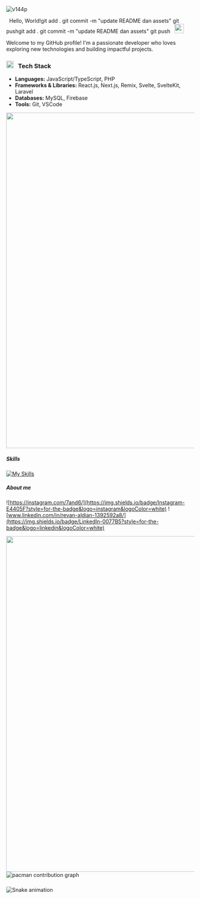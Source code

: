 ![v144p](img/github-header-image.png)

&nbsp; Hello, World!git add .
git commit -m "update README dan assets"
git pushgit add .
git commit -m "update README dan assets"
git push &nbsp; <img src="https://user-images.githubusercontent.com/74038190/213844263-a8897a51-32f4-4b3b-b5c2-e1528b89f6f3.png" width="25px" />

Welcome to my GitHub profile! I'm a passionate developer who loves exploring new technologies and building impactful projects.

### <img src="https://user-images.githubusercontent.com/74038190/216120974-24a76b31-7f39-41f1-a38f-b3c1377cc612.png" alt="Teacup Without Handle" width="20" /> &nbsp; Tech Stack

- **Languages:** JavaScript/TypeScript, PHP
- **Frameworks & Libraries:** React.js, Next.js, Remix, Svelte, SvelteKit, Laravel
- **Databases:** MySQL, Firebase
- **Tools:** Git, VSCode

<img src="https://user-images.githubusercontent.com/74038190/212284115-f47cd8ff-2ffb-4b04-b5bf-4d1c14c0247f.gif" width="900">

##### Skills


[![My Skills](https://skillicons.dev/icons?i=html,css,nodejs,github,java,php,powershell,py,vscode,powershell,figma&theme=light)](https://skillicons.dev)


##### About me



![https://instagram.com/7and6/](https://img.shields.io/badge/Instagram-E4405F?style=for-the-badge&logo=instagram&logoColor=white) ![www.linkedin.com/in/revan-aldian-1392592a8/](https://img.shields.io/badge/LinkedIn-0077B5?style=for-the-badge&logo=linkedin&logoColor=white)


<img src="https://user-images.githubusercontent.com/74038190/212284115-f47cd8ff-2ffb-4b04-b5bf-4d1c14c0247f.gif" width="900">


<picture>
  <source media="(prefers-color-scheme: dark)" srcset="https://raw.githubusercontent.com/v144p/v144p/output/pacman-contribution-graph-dark.svg">
  <source media="(prefers-color-scheme: light)" srcset="https://raw.githubusercontent.com/v144p/v144p/output/pacman-contribution-graph.svg">
  <img alt="pacman contribution graph" src="https://raw.githubusercontent.com/v144p/v144p/output/pacman-contribution-graph.svg">
</picture>

###

<img src="https://raw.githubusercontent.com/v144p/v144p/output/snake.svg" alt="Snake animation" />

###
